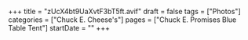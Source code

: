+++
title = "zUcX4bt9UaXvtF3bT5ft.avif"
draft = false
tags = ["Photos"]
categories = ["Chuck E. Cheese's"]
pages = ["Chuck E. Promises Blue Table Tent"]
startDate = ""
+++
